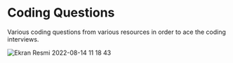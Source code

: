 # Coding Questions
Various coding questions from various resources in order to ace the coding interviews.

![Ekran Resmi 2022-08-14 11 18 43](https://user-images.githubusercontent.com/90466553/184528542-0ee1a93f-d41c-4514-a764-a73e60f8f826.png)